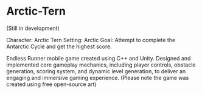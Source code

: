 # Arctic-Tern
(Still in development)

Character: Arctic Tern
Setting: Arctic 
Goal: Attempt to complete the Antarctic Cycle and get the highest score.

Endless Runner mobile game created using C++ and Unity. Designed and implemented core gameplay mechanics, including player controls, obstacle generation, scoring system, and dynamic level generation, to deliver an engaging and immersive gaming experience. (Please note the game was created using free open-source art)  
